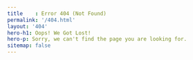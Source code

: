 ```yaml
---
title    : Error 404 (Not Found)
permalink: '/404.html'
layout: '404'
hero-h1: Oops! We Got Lost!
hero-p: Sorry, we can't find the page you are looking for.
sitemap: false
---
```


